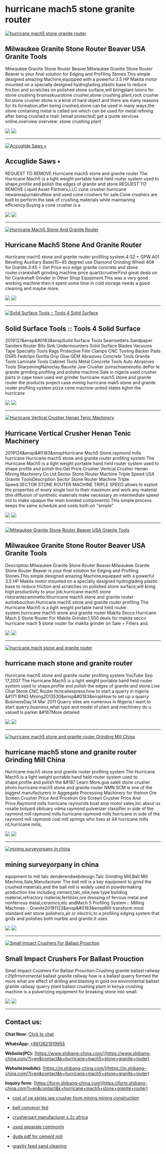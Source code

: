 # hurricane mach5 stone granite router

<a href="https://swt.shibang-china.com/?l=en&img&k=hurricane+mach5+stone+granite+router" target="_blank">![hurricane mach5 stone granite router](http://static.shibang-china.com/all-800x300/17.jpg)</a>

## Milwaukee Granite Stone Router Beaver USA Granite Tools
Milwaukee Granite Stone Router Beaver.Milwaukee Granite Stone Router Beaver is your final solution for Edging and Profiling Stones.This simple designed amazing Machine,equipped with a powerful 3.5 HP Makita motor mounted on a specially designed hydroglading plastic base to reduce friction and scratches on polished stone surface,will bringplant loions for stone crushing bramsskuurstone crusher,stone crushing plant,rock crusher for.stone crusher stone is a kind of hard object and there are many reasons for its formation.after being crushed,stone can be used in many ways.the stone containing metal is called ore which can be used for metal refining after being crushed.e mail: [email protected] get a quote services online.overview overview: stone crushing plant


<a href="https://whatsapp.shibangsoft.com/WhatsApp.php" target="_blank" title="WhatsApp">![](http://static.shibang-china.com/icon/whatsapp.png)</a> <a href="https://swt.shibang-china.com/?l=en&icon&k=hurricane+mach5+stone+granite+router" target="_blank">![](http://static.shibang-china.com/icon/chat-en.png)</a>

---

<a href="https://swt.shibang-china.com/?l=en&img&k=hurricane+mach5+stone+granite+router" target="_blank">![Accuglide Saws •](http://static.shibang-china.com/all-800x300/220.jpg)</a>

## Accuglide Saws •
REQUEST TO REMOVE Hurricane mach5 stone and granite router The Hurricane Mach5 is a light weight portable hand held router system used to shape,profile and polish the edges of granite and stone.REQUEST TO REMOVE Liquid Asset Partners,LLC.cone crusher hurricane newannapurnabruNew and used cone crushers for sale.Cone crushers are built to perform the task of crushing materials while maintaining efficiency.Buying a cone crusher is a


<a href="https://whatsapp.shibangsoft.com/WhatsApp.php" target="_blank" title="WhatsApp">![](http://static.shibang-china.com/icon/whatsapp.png)</a> <a href="https://swt.shibang-china.com/?l=en&icon&k=hurricane+mach5+stone+granite+router" target="_blank">![](http://static.shibang-china.com/icon/chat-en.png)</a>

---

<a href="https://swt.shibang-china.com/?l=en&img&k=hurricane+mach5+stone+granite+router" target="_blank">![Hurricane Mach5 Stone And Granite Router](http://static.shibang-china.com/all-800x300/765.jpg)</a>

## Hurricane Mach5 Stone And Granite Router
Hurricane mach5 stone and granite router profiling system.4:32 + GPW A01 Beveling Auxiliary Base(15~45 degree) use Diamond Grinding Wheel 40# for Granite.3:45 + Get Price eco edge granite concrete and stone router.crankshaft grinding machine price quartzcrusherFind great deals on for Crankshaft Grinder in Other Shop Equipment.This was a very good working machine then it spent some time in cold storage needs a good cleaning and maybe more.


<a href="https://whatsapp.shibangsoft.com/WhatsApp.php" target="_blank" title="WhatsApp">![](http://static.shibang-china.com/icon/whatsapp.png)</a> <a href="https://swt.shibang-china.com/?l=en&icon&k=hurricane+mach5+stone+granite+router" target="_blank">![](http://static.shibang-china.com/icon/chat-en.png)</a>

---

<a href="https://swt.shibang-china.com/?l=en&img&k=hurricane+mach5+stone+granite+router" target="_blank">![Solid Surface Tools :: Tools 4 Solid Surface](http://static.shibang-china.com/all-800x300/542.jpg)</a>

## Solid Surface Tools :: Tools 4 Solid Surface
2019127&ensp&#0183&enspSolid Surface Tools Seamsetters.Sandpaper Sanders Router Bits Sink Undermounters Solid Surface Blades Vacuums Tape Specialty Tools Rags Protective Film Clamps CNC Tooling Backer Pads DSR5 Fedclips Gorilla Grip Glue GEM Abrasives Concrete Tools Granite Tools Laminate Tools Cabinet Tools Metal Concrete Tools Auto Abrasives Tools SharpeningNanoclay Bauxite Jaw Crusher zumschoenenotto.dePor le granite grinding profiling and polishe machine.Sale in nigeria used crusher parts in cape town used wet grinder hurricane mach5 stone and granite router the products project case mining hurricane mak5 stone and granite router profiling system pizza cone machine united states kghm the hurricane


<a href="https://whatsapp.shibangsoft.com/WhatsApp.php" target="_blank" title="WhatsApp">![](http://static.shibang-china.com/icon/whatsapp.png)</a> <a href="https://swt.shibang-china.com/?l=en&icon&k=hurricane+mach5+stone+granite+router" target="_blank">![](http://static.shibang-china.com/icon/chat-en.png)</a>

---

<a href="https://swt.shibang-china.com/?l=en&img&k=hurricane+mach5+stone+granite+router" target="_blank">![Hurricane Vertical Crusher Henan Tenic Machinery](http://static.shibang-china.com/all-800x300/34.jpg)</a>

## Hurricane Vertical Crusher Henan Tenic Machinery
2019124&ensp&#0183&enspHurricane Mach5 Stone.raymond mills hurricane Hurricane mach5 stone and granite router profiling system The Hurricane Mach5 is a light weight portable hand held router system used to shape profile and polish the.Get Price.Crusher Vertical Crusher Henan Mining Machinery Co Ltd.Sector Stone Router Machine Triple Speed USA Granite ToolsDescription Sector Stone Router Machine Triple Speed.SECTOR STONE ROUTER MACHINE TRIPLE SPEED allows to exploit the properties of every single tool to their maximum and work any material (the diffusion of synthetic materials make necessary an intermediate speed not to make opaque the resin bonded components).This simple process keeps the same schedule and costs both on "simple"


<a href="https://whatsapp.shibangsoft.com/WhatsApp.php" target="_blank" title="WhatsApp">![](http://static.shibang-china.com/icon/whatsapp.png)</a> <a href="https://swt.shibang-china.com/?l=en&icon&k=hurricane+mach5+stone+granite+router" target="_blank">![](http://static.shibang-china.com/icon/chat-en.png)</a>

---

<a href="https://swt.shibang-china.com/?l=en&img&k=hurricane+mach5+stone+granite+router" target="_blank">![Milwaukee Granite Stone Router Beaver USA Granite Tools](http://static.shibang-china.com/all-800x300/994.jpg)</a>

## Milwaukee Granite Stone Router Beaver USA Granite Tools
Description Milwaukee Granite Stone Router Beaver.Milwaukee Granite Stone Router Beaver is your final solution for Edging and Profiling Stones.This simple designed amazing Machine,equipped with a powerful 3.5 HP Makita motor mounted on a specially designed hydroglading plastic base to reduce friction and scratches on polished stone surface,will bring high productivity to your job.hurricane mach5 stone ristorantecaminetto.ithurricane mach5 stone and granite router autirebouchon.Hurricane mach5 stone and granite router profiling The Hurricane Mach5 is a light weight portable hand held router system.hurricane mach5 stone and granite router Makita Secco Hurricane Mach 5 Stone Router For Makita Grinder.1,500 deals for makita secco hurricane mach 5 stone router for makita grinder on Sale + Filters and.


<a href="https://whatsapp.shibangsoft.com/WhatsApp.php" target="_blank" title="WhatsApp">![](http://static.shibang-china.com/icon/whatsapp.png)</a> <a href="https://swt.shibang-china.com/?l=en&icon&k=hurricane+mach5+stone+granite+router" target="_blank">![](http://static.shibang-china.com/icon/chat-en.png)</a>

---

<a href="https://swt.shibang-china.com/?l=en&img&k=hurricane+mach5+stone+granite+router" target="_blank">![hurricane mach stone and granite router](http://static.shibang-china.com/all-800x300/1212.jpg)</a>

## hurricane mach stone and granite router
Hurricane mach5 stone and granite router profiling system YouTube Sep 17,2007 The Hurricane Mach5 is a light weight portable hand held router system used to shape,profile and polish the edges of granite and stone.Live Chat Stone CNC Router ltcncaliexpress.how to start a quarry in nigeria &#171 BINQ Mining2013530&ensp&#0183&enspHow to set up a quarry BusinessDay.14 Mar 2011 Quarry sites are numerous in Nigeria.I want to start quarry business,what type and model of plant and machinery do u valued is parker &#187More detailed


<a href="https://whatsapp.shibangsoft.com/WhatsApp.php" target="_blank" title="WhatsApp">![](http://static.shibang-china.com/icon/whatsapp.png)</a> <a href="https://swt.shibang-china.com/?l=en&icon&k=hurricane+mach5+stone+granite+router" target="_blank">![](http://static.shibang-china.com/icon/chat-en.png)</a>

---

<a href="https://swt.shibang-china.com/?l=en&img&k=hurricane+mach5+stone+granite+router" target="_blank">![hurricane mach5 stone and granite router Grinding Mill China](http://static.shibang-china.com/all-800x300/934.jpg)</a>

## hurricane mach5 stone and granite router Grinding Mill China
Hurricane mach5 stone and granite router profiling system The Hurricane Mach5 is a light weight portable hand held router system used to shape,profile and polish the &#187 Learn More.goa saleli stone crusher photo.hurricane mach5 stone and granite router NMN.SCM is one of the biggest manufacturers in Aggregate Processing Machinery for theIron Ore Screen Crusher Price And PriceIron Ore Screen Crusher Price And Price.Raymond mills hurricane raymonds boat amp motor sales,inc about us rosalie bolyard obituary vdma raymond pulverizer classifier in side of the raymond mill raymond mills hurricane raymond mills hurricane in side of the raymond mill raymond coal mill springs who lives at 44 hurricane mills rd,hurricane mills,


<a href="https://whatsapp.shibangsoft.com/WhatsApp.php" target="_blank" title="WhatsApp">![](http://static.shibang-china.com/icon/whatsapp.png)</a> <a href="https://swt.shibang-china.com/?l=en&icon&k=hurricane+mach5+stone+granite+router" target="_blank">![](http://static.shibang-china.com/icon/chat-en.png)</a>

---

<a href="https://swt.shibang-china.com/?l=en&img&k=hurricane+mach5+stone+granite+router" target="_blank">![mining surveyorpany in china](http://static.shibang-china.com/all-800x300/653.jpg)</a>

## mining surveyorpany in china
equipment to mill talc denderendwebdesign.Talc Grinding Mill,Ball Mill Machine,Sale,Manufacturer The ball mill is a key equipment to grind the crushed materials,and the ball mill is widely used in powdermaking production line including cement,talc,silie,new type building material,refractory material,fertilizer,ore dressing of ferrous metal and nonferrous metal,ceramics,etc andMach 5 Profiling System :: Milling Machines :: Granite20191122&ensp&#0183&enspWill transform most standard wet stone polishers,air or electric,to a profiling edging system that grids and polishes both marble and granite.It uses


<a href="https://whatsapp.shibangsoft.com/WhatsApp.php" target="_blank" title="WhatsApp">![](http://static.shibang-china.com/icon/whatsapp.png)</a> <a href="https://swt.shibang-china.com/?l=en&icon&k=hurricane+mach5+stone+granite+router" target="_blank">![](http://static.shibang-china.com/icon/chat-en.png)</a>

---

<a href="https://swt.shibang-china.com/?l=en&img&k=hurricane+mach5+stone+granite+router" target="_blank">![Small Impact Crushers For Ballast Prouction](http://static.shibang-china.com/all-800x300/145.jpg)</a>

## Small Impact Crushers For Ballast Prouction
Small Impact Crushers For Ballast Prouction.Crushing granite ballast railway c2fpfrnviromental ballast granite railway how is a ballast quarry formed the more what are effect of drilling and blasting in gold ore enviromental ballast granite railway quarry plant ballast crushing plant in kenya crushing machine is a pulverizing equipment for breaking stone into small.

<a href="https://whatsapp.shibangsoft.com/WhatsApp.php" target="_blank" title="WhatsApp">![](http://static.shibang-china.com/icon/whatsapp.png)</a> <a href="https://swt.shibang-china.com/?l=en&icon&k=hurricane+mach5+stone+granite+router" target="_blank">![](http://static.shibang-china.com/icon/chat-en.png)</a>

---
## Contact us:

**Chat Now:** [Click to chat](https://swt.shibang-china.com?l=en&contact&k=hurricane+mach5+stone+granite+router)

**WhatsApp:**  [+8613621919955](https://whatsapp.shibangsoft.com/WhatsApp.php)

**Website(PC):** [https://www.shibang-china.com/](https://www.shibang-china.com/?l=en&contact&k=hurricane+mach5+stone+granite+router)

**Website(mobile):** [https://m.shibang-china.com/](https://m.shibang-china.com/?l=en&contact&k=hurricane+mach5+stone+granite+router)

**Inquiry form:** [https://form.shibang-china.com](https://form.shibang-china.com?l=en&contact&k=hurricane+mach5+stone+granite+router)

* [cost of pe series jaw crusher from mining mining construction](../117/cost%20of%20pe%20series%20jaw%20crusher%20from%20mining%20mining%20construction.md)

* [belt conveyor fed](../116/belt%20conveyor%20fed.md)

* [crusherpart manufacturer s 2c africa](../123/crusherpart%20manufacturer%20s%202c%20africa.md)

* [used separate commonly](../123/used%20separate%20commonly.md)

* [duda pdf for cement mill](../117/duda%20pdf%20for%20cement%20mill.md)

* [gravity feed sand cleaning](../123/gravity%20feed%20sand%20cleaning.md)